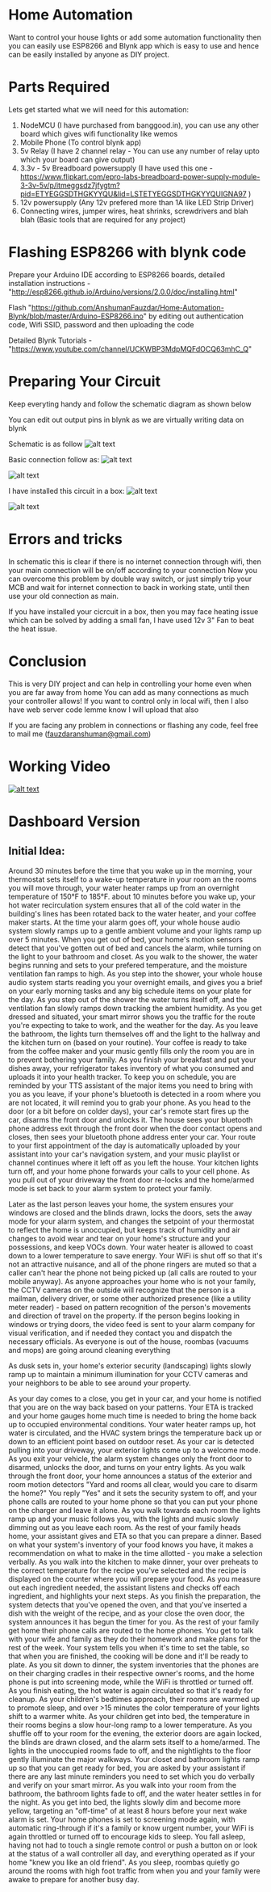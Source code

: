 # Home Automation 

Want to control your house lights or add some automation functionality then you can easily use ESP8266 and Blynk app which is easy to use and hence can be easily installed by anyone as DIY project. 

# Parts Required

Lets get started what we will need for this automation:
1. NodeMCU (I have purchased from banggood.in), you can use any other board which gives wifi functionality like wemos
2. Mobile Phone (To control blynk app)
3. 5v Relay (I have 2 channel relay - You can use any number of relay upto which your board can give output)
4. 3.3v - 5v Breadboard powersupply (I have used this one - https://www.flipkart.com/epro-labs-breadboard-power-supply-module-3-3v-5v/p/itmeggsdz7jfygtm?pid=ETYEGGSDTHGKYYQU&lid=LSTETYEGGSDTHGKYYQUIGNA97 )
5. 12v powersupply (Any 12v prefered more than 1A like LED Strip Driver)
6. Connecting wires, jumper wires, heat shrinks, screwdrivers and blah blah (Basic tools that are required for any project)

# Flashing ESP8266 with blynk code

Prepare your Arduino IDE according to ESP8266 boards, detailed installation instructions - "http://esp8266.github.io/Arduino/versions/2.0.0/doc/installing.html"

Flash "https://github.com/AnshumanFauzdar/Home-Automation-Blynk/blob/master/Arduino-ESP8266.ino" by editing out authentication code, Wifi SSID, password and then uploading the code 

Detailed Blynk Tutorials - "https://www.youtube.com/channel/UCKWBP3MdpMQFdOCQ63mhC_Q"

# Preparing Your Circuit 

Keep everyting handy and follow the schematic diagram as shown below

You can edit out output pins in blynk as we are virtually writing data on blynk

Schematic is as follow
![alt text](https://github.com/AnshumanFauzdar/Home-Automation-Blynk/blob/master/Schematic.JPG)

Basic connection follow as:
![alt text](https://github.com/AnshumanFauzdar/Home-Automation-Blynk/blob/master/Circuit1.JPG)

![alt text](https://github.com/AnshumanFauzdar/Home-Automation-Blynk/blob/master/Circuit2.JPG)

I have installed this circuit in a box:
![alt text](https://github.com/AnshumanFauzdar/Home-Automation-Blynk/blob/master/CircuitBox1.JPG)

![alt text](https://github.com/AnshumanFauzdar/Home-Automation-Blynk/blob/master/CircuitBox2.JPG)



# Errors and tricks

In schematic this is clear if there is no internet connection through wifi, then your main connection will be on/off according to your connection
Now you can overcome this problem by double way switch, or just simply trip your MCB and wait for internet connection to back in working state, until then use your old connection as main.

If you have installed your cicrcuit in a box, then you may face heating issue which can be solved by adding a small fan, I have used 12v 3" Fan to beat the heat issue.

# Conclusion

This is very DIY project and can help in controlling your home even when you are far away from home
You can add as many connections as much your controller allows!
If you want to control only in local wifi, then I also have web server code lemme know I will upload that also

If you are facing any problem in connections or flashing any code, feel free to mail me (fauzdaranshuman@gmail.com)

# Working Video

[![alt text](https://github.com/AnshumanFauzdar/Home-Automation-Blynk/blob/master/Working.gif)](https://github.com/AnshumanFauzdar/Home-Automation-Blynk/blob/master/Working%20video.MOV)

# Dashboard Version

## Initial Idea:

Around 30 minutes before the time that you wake up in the morning, your thermostat sets itself to a wake-up temperature in your room an the rooms you will move through, your water heater ramps up from an overnight temperature of 150°F to 185°F. about 10 minutes before you wake up, your hot water recirculation system ensures that all of the cold water in the building's lines has been rotated back to the water heater, and your coffee maker starts.  At the time your alarm goes off, your whole house audio system slowly ramps up to a gentle ambient volume and your lights ramp up over 5 minutes.  When you get out of bed, your home's motion sensors detect that you've gotten out of bed and cancels the alarm, while turning on the light to your bathroom and closet.  As you walk to the shower, the water begins running and sets to your prefered temperature, and the moisture ventilation fan ramps to high.  As you step into the shower, your whole house audio system starts reading you your overnight emails, and gives you a brief on your early morning tasks and any big schedule items on your plate for the day.  As you step out of the shower the water turns itself off, and the ventilation fan slowly ramps down tracking the ambient humidity.  As you get dressed and situated, your smart mirror shows you the traffic for the route you're expecting to take to work, and the weather for the day.  As you leave the bathroom, the lights turn themselves off and the light to the hallway and the kitchen turn on (based on your routine).  Your coffee is ready to take from the coffee maker and your music gently fills only the room you are in to prevent bothering your family.  As you finish your breakfast and put your dishes away, your refrigerator takes inventory of what you consumed and uploads it into your health tracker.  To keep you on schedule, you are reminded by your TTS assistant of the major items you need to bring with you as you leave, if your phone's bluetooth is detected in a room where you are not located, it will remind you to grab your phone.  As you head to the door (or a bit before on colder days), your car's remote start fires up the car, disarms the front door and unlocks it.  The house sees your bluetooth phone address exit through the front door when the door contact opens and closes, then sees your bluetooth phone address enter your car.  Your route to your first appointment of the day is automatically uploaded by your assistant into your car's navigation system, and your music playlist or channel continues where it left off as you left the house.  Your kitchen lights turn off, and your home phone forwards your calls to your cell phone.  As you pull out of your driveway the front door re-locks and the home/armed mode is set back to your alarm system to protect your family.

Later as the last person leaves your home, the system ensures your windows are closed and the blinds drawn, locks the doors, sets the away mode for your alarm system, and changes the setpoint of your thermostat to reflect the home is unoccupied, but keeps track of humidity and air changes to avoid wear and tear on your home's structure and your possessions, and keep VOCs down.  Your water heater is allowed to coast down to a lower temperature to save energy.  Your WiFi is shut off so that it's not an attractive nuisance, and all of the phone ringers are muted so that a caller can't hear the phone not being picked up (all calls are routed to your mobile anyway). As anyone approaches your home who is not your family, the CCTV cameras on the outside will recognize that the person is a mailman, delivery driver, or some other authorized presence (like a utility meter reader) - based on pattern recognition of the person's movements and direction of travel on the property.  If the person  begins looking in windows or trying doors, the video feed is sent to your alarm company for visual verification, and if needed they contact you and dispatch the necessary officials.  As everyone is out of the house, roombas (vacuums and mops) are going around cleaning everything

As dusk sets in, your home's exterior security (landscaping) lights slowly ramp up to maintain a minimum illumination for your CCTV cameras and your neighbors to be able to see around your property.

As your day comes to a close, you get in your car, and your home is notified that you are on the way back based on your patterns.  Your ETA is tracked and your home gauges home much time is needed to bring the home back up to occupied environmental conditions.  Your water heater ramps up, hot water is circulated, and the HVAC system brings the temperature back up or down to an efficient point based on outdoor reset.  As your car is detected pulling into your driveway, your exterior lights come up to a welcome mode.  As you exit your vehicle, the alarm system changes only the front door to disarmed, unlocks the door, and turns on your entry lights.  As you walk through the front door, your home announces a status of the exterior and room motion detectors "Yard and rooms all clear, would you care to disarm the home?"  You reply "Yes" and it sets the security system to off, and your phone calls are routed to your home phone so that you can put your phone on the charger and leave it alone.  As you walk towards each room the lights ramp up and your music follows you, with the lights and music slowly dimming out as you leave each room.  As the rest of your family heads home, your assistant gives and ETA so that you can prepare a dinner.  Based on what your system's inventory of your food knows you have, it makes a recommendation on what to make in the time allotted - you make a selection verbally.  As you walk into the kitchen to make dinner, your over preheats to the correct temperature for the recipe you've selected and the recipe is displayed on the counter where you will prepare your food.  As you measure out each ingredient needed, the assistant listens and checks off each ingredient, and highlights your next steps.  As you finish the preparation, the system detects that you've opened the oven, and that you've inserted a dish with the weight of the recipe, and as your close the oven door, the system announces it has begun the timer for you.  As the rest of your family get home their phone calls are routed to the home phones.  You get to talk with your wife and family as they do their homework and make plans for the rest of the week.  Your system tells you when it's time to set the table, so that when you are finished, the cooking will be done and it'll be ready to plate.  As you sit down to dinner, the system inventories that the phones are on their charging cradles in their respective owner's rooms, and the home phone is put into screening mode, while the WiFi is throttled or turned off.  As you finish eating, the hot water is again circulated so that it's ready for cleanup.  As your children's bedtimes approach, their rooms are warmed up to promote sleep, and over >15 minutes the color temperature of your lights shift to a warmer white.  As your children get into bed, the temperature in their rooms begins a slow hour-long ramp to a lower temperature.  As you shuffle off to your room for the evening, the exterior doors are again locked, the blinds are drawn closed, and the alarm sets itself to a home/armed.  The lights in the unoccupied rooms fade to off, and the nightlights to the floor gently illuminate the major walkways.  Your closet and bathroom lights ramp up so that you can get ready for bed, you are asked by your assistant if there are any last minute reminders you need to set which you do verbally and verify on your smart mirror.  As you walk into your room from the bathroom, the bathroom lights fade to off, and the water heater settles in for the night.  As you get into bed, the lights slowly dim and become more yellow, targeting an "off-time" of at least 8 hours before your next wake alarm is set.  Your home phones is set to screening mode again, with automatic ring-through if it's a family or know urgent number, your WiFi is again throttled or turned off to encourage kids to sleep.  You fall asleep, having not had to touch a single remote control or push a button on or look at the status of a wall controller all day, and everything operated as if your home "knew you like an old friend".  As you sleep, roombas quietly go around the rooms with high foot traffic from when you and your family were awake to prepare for another busy day.



